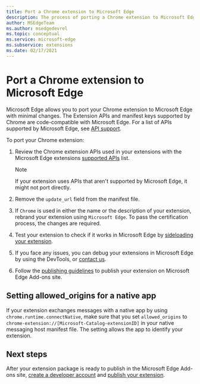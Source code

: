 ```yaml
---
title: Port a Chrome extension to Microsoft Edge
description: The process of porting a Chrome extension to Microsoft Edge.
author: MSEdgeTeam
ms.author: msedgedevrel
ms.topic: conceptual
ms.service: microsoft-edge
ms.subservice: extensions
ms.date: 02/17/2021
---
```

# Port a Chrome extension to Microsoft Edge

Microsoft Edge allows you to port your Chrome extension to Microsoft Edge with minimal changes.  The Extension APIs and manifest keys supported by Chrome are code-compatible with Microsoft Edge.  For a list of APIs supported by Microsoft Edge, see [API support](api-support.md).

To port your Chrome extension:

1. Review the Chrome extension APIs used in your extensions with the Microsoft Edge extensions [supported APIs](api-support.md) list.

   > [!NOTE]
   > If your extension uses APIs that aren't supported by Microsoft Edge, it might not port directly.

1. Remove the `update_url` field from the manifest file.

1. If `Chrome` is used in either the name or the description of your extension, rebrand your extension using `Microsoft Edge`.  To pass the certification process, the changes are required.

1. Test your extension to check if it works in Microsoft Edge by [sideloading your extension](../getting-started/extension-sideloading.md).

1. If you face any issues, you can debug your extensions in Microsoft Edge by using the DevTools, or [contact us](mailto:ext_dev_support@microsoft.com).

1. Follow the [publishing guidelines](../publish/publish-extension.md) to publish your extension on Microsoft Edge Add-ons site.


<!-- ====================================================================== -->
## Setting allowed_origins for a native app

If your extension exchanges messages with a native app by using `chrome.runtime.connectNative`, make sure that you set `allowed_origins` to `chrome-extension://[Microsoft-Catalog-extensionID]` in your native messaging host manifest file.  The setting allows the app to identify your extension.


<!-- ====================================================================== -->
## Next steps

After your extension package is ready to publish in the Microsoft Edge Add-ons site, [create a developer account](../publish/create-dev-account.md) and [publish your extension](../publish/publish-extension.md).

